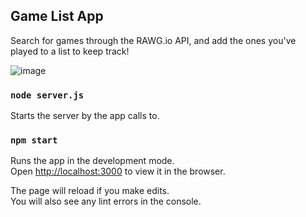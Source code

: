 ## Game List App

Search for games through the RAWG.io API, and add the ones you've played to a list to keep track!

![image](/public/screenshots/preview_gif.gif?raw=true "Preview")

### `node server.js`

Starts the server by the app calls to.

### `npm start`

Runs the app in the development mode.<br />
Open [http://localhost:3000](http://localhost:3000) to view it in the browser.

The page will reload if you make edits.<br />
You will also see any lint errors in the console.
